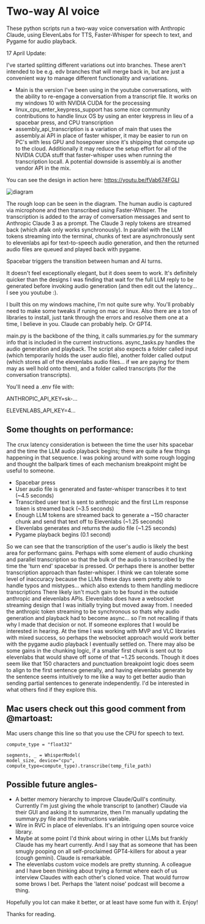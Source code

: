 # Two-way AI voice
These python scripts run a two-way voice conversation with Anthropic Claude, using ElevenLabs for TTS, Faster-Whisper for speech to text, and Pygame for audio playback. 

17 April Update:

I've started splitting different variations out into branches. These aren't intended to be e.g. edv branches that will merge back in, but are just a convenient way to manage different functionality and variations.
- Main is the version I've been using in the youtube conversations, with the ability to re-engage a conversation from a transcript file. It works on my windows 10 with NVIDIA CUDA for the processing
- linux_cpu_enter_keypress_support has some nice community contributions to handle linux OS by using an enter keypress in lieu of a spacebar press, and CPU transcription
- assembly_api_transcription is a variation of main that uses the assembly.ai API in place of faster whisper, it may be easier to run on PC's with less GPU and hosepower since it's shipping that compute up to the cloud. Additionally it may reduce the setup effort for all of the NVIDIA CUDA stuff that faster-whisper uses when running the transcription locall. A potential downside is assembly.ai is another vendor API in the mix.

You can see the design in action here: https://youtu.be/fVab674FGLI

![diagram](https://github.com/ccappetta/bidirectional_streaming_ai_voice/assets/36048795/a43d6e1d-4f6a-42c6-9e93-11f19466e989)

The rough loop can be seen in the diagram. The human audio is captured via microphone and then transcribed using Faster-Whisper. The transcription is added to the array of conversation messages and sent to Anthropic Claude 3 as a prompt. The Claude 3 reply tokens are streamed back (which afaik only works synchronously). 
In parallel with the LLM tokens streaming into the terminal, chunks of text are asynchronously sent to elevenlabs api for text-to-speech audio generation, and then the returned audio files are queued and played back with pygame.

Spacebar triggers the transition between human and AI turns.

It doesn't feel exceptionally elegant, but it does seem to work. It's definitely quicker than the designs I was finding that wait for the full LLM reply to be generated before invoking audio generation (and then edit out the latency... I see you youtube :). 

I built this on my windows machine, I'm not quite sure why. You'll probably need to make some tweaks if runing on mac or linux. Also there are a ton of libraries to install, just tank through the errors and resolve them one at a time, I believe in you. Claude can probably help. Or GPT4.

main.py is the backbone of the thing, it calls summaries.py for the summary info that is included in the current instructions. async_tasks.py handles the audio generation and playback. The script also expects a folder called input (which temporarily holds the user audio file), another folder called output (which stores all of the elevenlabs audio files... if we are paying for them may as well hold onto them), and a folder called transcripts (for the conversation transcripts).

You'll need a .env file with:

ANTHROPIC_API_KEY=sk-...

ELEVENLABS_API_KEY=4...





## Some thoughts on performance:

The crux latency consideration is between the time the user hits spacebar and the time the LLM audio playback begins; there are quite a few things happening in that sequence. I was poking around with some rough logging and thought the ballpark times of each mechanism breakpoint might be useful to someone.
- Spacebar press
- User audio file is generated and faster-whisper transcribes it to text (~4.5 seconds)
- Transcribed user text is sent to anthropic and the first LLm response token is streamed back (~3.5 seconds)
- Enough LLM tokens are streamed back to generate a ~150 character chunk and send that text off to Elevenlabs (~1.25 seconds)
- Elevenlabs generates and returns the audio file (~1.25 seconds)
- Pygame playback begins (0.1 second)

So we can see that the transcription of the user's audio is likely the best area for performanc gains. Perhaps with some element of audio chunking and parallel transcription so that the bulk of the audio is transcribed by the time the 'turn end' spacebar is pressed. Or perhaps there is another better transcription approach than faster-whisper. I think we can tolerate some level of inaccuracy because the LLMs these days seem pretty able to handle typos and mistypes... which also extends to them handling mediocre transcriptions
There likely isn't much gain to be found in the outside anthropic and elevenlabs APIs. Elevenlabs does have a websocket streaming design that I was initially trying but moved away from. I needed the anthropic token streaming to be synchronous so thats why audio generation and playback had to become async... so I'm not recalling if thats why I made that decision or not. If someone explores that I would be interested in hearing. At the time I was working with MVP and VLC libraries with mixed success, so perhaps the websocket approach would work better with the pygame audio playback I eventually settled on.
There may also be some gains in the chunking logic, if a smaller first chunk is sent out to elevenlabs that would shave off some of that ~1.25 seconds. Though it does seem like that 150 characters and punctuation breakpoint logic does seem to align to the first sentence generally, and having elevenlabs generate by the sentence seems intuitively to me like a way to get better audio than sending partial sentences to generate independently. I'd be interested in what others find if they explore this.



## Mac users check out this good comment from  @martoast:
Mac users change this line so that you use the CPU for speech to text.
```
compute_type = "float32"

segments, _ = WhisperModel(
model_size, device="cpu", compute_type=compute_type).transcribe(temp_file_path)
```




## Possible future angles-
- A better memory hierarchy to improve Claude/Quill's continuity. Currently I'm just giving the whole transcript to (another) Claude via their GUI and asking it to summarize, then I'm manually updating the summary.py file and the instructions variable.
- Wire in RVC in place of elevenlabs. It's an intriguing open source voice library.
- Maybe at some point I'd think about wiring in other LLMs but frankly Claude has my heart currently. And I say that as someone that has been smugly pooping on all self-proclaimed GPT4-killers for about a year (cough gemini). Claude is remarkable.
- The elevenlabs custom voice models are pretty stunning. A colleague and I have been thinking about trying a format where each of us interview Claudes with each other's cloned voice. That would furrow some brows I bet. Perhaps the 'latent noise' podcast will become a thing.

Hopefully you lot can make it better, or at least have some fun with it. Enjoy!

Thanks for reading.

